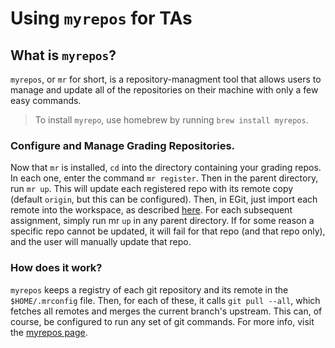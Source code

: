 # Using `myrepos` for TAs

## What is `myrepos`?

`myrepos`, or `mr` for short, is a repository-managment tool that allows users
to manage and update all of the repositories on their machine with only a few
easy commands.

> To install `myrepo`, use homebrew by running `brew install myrepos`.

### Configure and Manage Grading Repositories.
Now that `mr` is installed, `cd` into the directory containing your grading 
repos. In each one, enter the command `mr register`.  Then in the parent
directory, run `mr up`.  This will update each registered repo with its remote
copy (default `origin`, but this can be configured). Then, in EGit, just 
import each remote into the workspace, as described [here](EGIT_USE.md). For 
each subsequent assignment, simply run mr `up` in any parent directory.  If for
some reason a specific repo cannot be updated, it will fail for that repo (and
that repo only), and the user will manually update that repo.

### How does it work?
`myrepos` keeps a registry of each git repository and its remote in the
`$HOME/.mrconfig` file. Then, for each of these, it calls `git pull --all`,
which fetches all remotes and merges the current branch's upstream.  This
can, of course, be configured to run any set of git commands.  For more info,
visit the [myrepos page](https://myrepos.branchable.com/).
